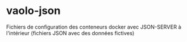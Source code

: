 # vaolo-json
Fichiers de configuration des conteneurs docker avec JSON-SERVER à l'intérieur (fichiers JSON avec des données fictives)

